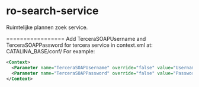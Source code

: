 ro-search-service
=================

Ruimtelijke plannen zoek service.

=================
Add TerceraSOAPUsername and TerceraSOAPPassword for tercera service in context.xml at:
CATALINA_BASE/conf/
For example:
```xml
<Context>
  <Parameter name="TerceraSOAPUsername" override="false" value="Username"/>
  <Parameter name="TerceraSOAPPassword" override="false" value="Password"/>
</Context>
```
